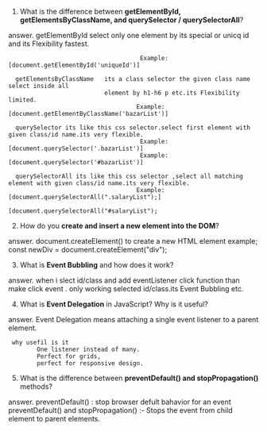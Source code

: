 1. What is the difference between **getElementById, getElementsByClassName, and querySelector / querySelectorAll**?

answer. 
      getElementById  select only one element by its special or unicq id and its Flexibility fastest.

                                         Example:   [document.getElementById('uniqueId')]

      getElementsByClassName   its a class selector the given class name select inside all 
                               element by h1-h6 p etc.its Flexibility limited.                                 
                                        Example:   [document.getElementByClassName('bazarList')]

      querySelector its like this css selector.select first element with given class/id name.its very flexible.
                                         Example:   [document.querySelector('.bazarList')]
                                         Example:   [document.querySelector('#bazarList')]

      querySelectorAll its like this css selector ,select all matching element with given class/id name.its very flexible.
                                        Example:   [document.querySelectorAll(".salaryList");]
                                                   [document.querySelectorAll("#salaryList");

2.  How do you **create and insert a new element into the DOM**?

answer.
       document.createElement() to create a new HTML element
       example; const newDiv = document.createElement("div");

3. What is **Event Bubbling** and how does it work?

answer.
      when i slect id/class  and add eventListener click function than make click event .
      only working selected id/class.its Event Bubbling etc.

4. What is **Event Delegation** in JavaScript? Why is it useful?

answer.
     Event Delegation means attaching a single event listener to a parent element.

     why usefil is it 
            One listener instead of many.
            Perfect for grids,
            perfect for responsive design.

5. What is the difference between **preventDefault() and stopPropagation()** methods?

answer.
      preventDefault() : stop browser defult bahavior for an event
      preventDefault() and stopPropagation() :- Stops the event from child element to parent elements.


   
     


 
      

